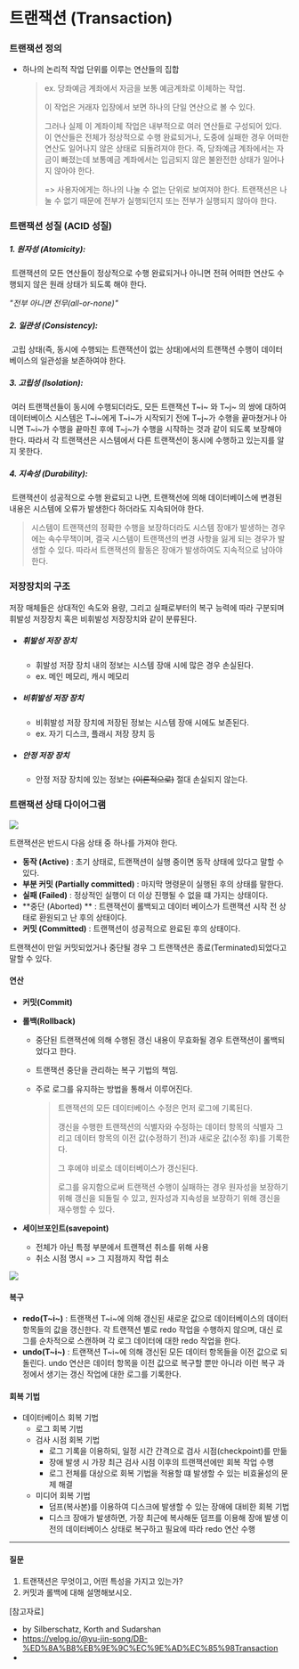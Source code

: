 # 트랜잭션 (Transaction)



### 트랜잭션 정의

* 하나의 논리적 작업 단위를 이루는 연산들의 집합

  > ex. 당좌예금 계좌에서 자금을 보통 예금계좌로 이체하는 작업.
  >
  > 이 작업은 거래자 입장에서 보면 하나의 단일 연산으로 볼 수 있다.
  >
  > 그러나 실제 이 계좌이체 작업은 내부적으로 여러 연산들로 구성되어 있다. 이 연산들은 전체가 정상적으로 수행 완료되거나, 도중에 실패한 경우 어떠한 연산도 일어나지 않은 상태로 되돌려져야 한다. 즉, 당좌예금 계좌에서는 자금이 빠졌는데 보통예금 계좌에서는 입금되지 않은 불완전한 상태가 일어나지 않아야 한다.
  >
  > => 사용자에게는 하나의 나눌 수 없는 단위로 보여져야 한다. 트랜잭션은 나눌 수 없기 때문에 전부가 실행되던지 또는 전부가 실행되지 않아야 한다.





### 트랜잭션 성질 (ACID 성질)

##### 	1. 원자성 (Atomicity):

​	트랜잭션의 모든 연산들이 정상적으로 수행 완료되거나 아니면 전혀 어떠한 연산도 수행되지 않은 원래 상태가 되도록 해야 한다.

*"전부 아니면 전무(all-or-none)"*

##### 	2. 일관성 (Consistency):

​	고립 상태(즉, 동시에 수행되는 트랜잭션이 없는 상태)에서의 트랜잭션 수행이 데이터베이스의 일관성을 보존하여야 한다.	

##### 	3. 고립성 (Isolation):

​	여러 트랜잭션들이 동시에 수행되더라도, 모든 트랜잭션 T~i~ 와  T~j~ 의 쌍에 대하여 데이터베이스 시스템은 T~i~에게 T~i~가 시작되기 전에 T~j~가 수행을 끝마쳤거나 아니면 T~i~가 수행을 끝마친 후에 T~j~가 수행을 시작하는 것과 같이 되도록 보장해야 한다. 따라서 각 트랜잭션은 시스템에서 다른 트랜잭션이 동시에 수행하고 있는지를 알지 못한다.

##### 	4. 지속성 (Durability):

​	트랜잭션이 성공적으로 수행 완료되고 나면, 트랜잭션에 의해 데이터베이스에 변경된 내용은 시스템에 오류가 발생한다 하더라도 지속되어야 한다.

> 시스템이 트랜잭션의 정확한 수행을 보장하더라도 시스템 장애가 발생하는 경우에는 속수무책이며, 결국 시스템이 트랜잭션의 변경 사항을 잃게 되는 경우가 발생할 수 있다. 따라서 트랜잭션의 활동은 장애가 발생하여도 지속적으로 남아야 한다.





### 저장장치의 구조

저장 매체들은 상대적인 속도와 용량, 그리고 실패로부터의 복구 능력에 따라 구분되며 휘발성 저장장치 혹은 비휘발성 저장장치와 같이 분류된다. 

* ##### 휘발성 저장 장치

  * 휘발성 저장 장치 내의 정보는 시스템 장애 시에 많은 경우 손실된다. 
  * ex. 메인 메모리, 캐시 메모리

* ##### 비휘발성 저장 장치

  * 비휘발성 저장 장치에 저장된 정보는 시스템 장애 시에도 보존된다. 
  * ex. 자기 디스크, 플래시 저장 장치 등

* ##### 안정 저장 장치

  * 안정 저장 장치에 있는 정보는 ~~(이론적으로)~~ 절대 손실되지 않는다.





### 트랜잭션 상태 다이어그램

![](https://d2.naver.com/content/images/2015/06/helloworld-407507-6.png)



트랜잭션은 반드시 다음 상태 중 하나를 가져야 한다.

* **동작 (Active)** : 초기 상태로, 트랜잭션이 실행 중이면 동작 상태에 있다고 말할 수 있다.
* **부분 커밋 (Partially committed)** : 마지막 명령문이 실행된 후의 상태를 말한다.
* **실패 (Failed)** : 정상적인 실행이 더 이상 진행될 수 없을 떄 가지는 상태이다.
* **중단 (Aborted) ** : 트랜잭션이 롤백되고 데이터 베이스가 트랜잭션 시작 전 상태로 환원되고 난 후의 상태이다.
* **커밋 (Committed)** : 트랜잭션이 성공적으로 완료된 후의 상태이다.

트랜잭션이 만일 커밋되었거나 중단될 경우 그 트랜잭션은 종료(Terminated)되었다고 말할 수 있다.





#### 연산

* **커밋(Commit)**

* **롤백(Rollback)**

  * 중단된 트랜잭션에 의해 수행된 갱신 내용이 무효화될 경우 트랜잭션이 롤백되었다고 한다.

  * 트랜잭션 중단을 관리하는 복구 기법의 책임.

  * 주로 로그를 유지하는 방법을 통해서 이루어진다.

    > 트랜잭션의 모든 데이터베이스 수정은 먼저 로그에 기록된다.
    >
    > 갱신을 수행한 트랜잭션의 식별자와 수정하는 데이터 항목의 식별자 그리고 데이터 항목의 이전 값(수정하기 전)과 새로운 값(수정 후)를 기록한다.
    >
    > 그 후에야 비로소 데이터베이스가 갱신된다.
    >
    > 로그를 유지함으로써 트랜잭션 수행이 실패하는 경우 원자성을 보장하기 위해 갱신을 되돌릴 수 있고, 원자성과 지속성을 보장하기 위해 갱신을 재수행할 수 있다.

* **세이브포인트(savepoint)**

  * 전체가 아닌 특정 부분에서 트랜잭션 취소를 위해 사용
  * 취소 시점 명시 => 그 지점까지 작업 취소

![](https://velog.velcdn.com/images%2Fyu-jin-song%2Fpost%2Fe54a21d9-846a-412e-819a-901d1aaa34b1%2F%ED%8A%B8%EB%9E%9C%EC%9E%AD%EC%85%98_%EC%84%B8%EC%9D%B4%EB%B8%8C%ED%8F%AC%EC%9D%B8%ED%8A%B8.gif)





#### 복구

* **redo(T~i~)** : 트랜잭션 T~i~에 의해 갱신된 새로운 값으로 데이터베이스의 데이터 항목들의 값을 갱신한다. 각 트랜잭션 별로 redo 작업을 수행하지 않으며, 대신 로그를 순차적으로 스캔하며 각 로그 데이터에 대한 redo 작업을 한다. 
* **undo(T~i~)**  : 트랜잭션 T~i~에 의해 갱신된 모든 데이터 항목들을 이전 값으로 되돌린다. undo 연산은 데이터 항목을 이전 값으로 복구할 뿐만 아니라 이런 복구 과정에서 생기는 갱신 작업에 대한 로그를 기록한다. 





#### 회복 기법

* 데이터베이스 회복 기법
  * 로그 회복 기법
  * 검사 시점 회복 기법
    * 로그 기록을 이용하되, 일정 시간 간격으로 검사 시점(checkpoint)를 만듦
    * 장애 발생 시 가장 최근 검사 시점 이후의 트랜잭션에만 회복 작업 수행
    * 로그 전체를 대상으로 회복 기법을 적용할 떄 발생할 수 있는 비효율성의 문제 해결
  * 미디어 회복 기법
    * 덤프(복사본)를 이용하여 디스크에 발생할 수 있는 장애에 대비한 회복 기법
    * 디스크 장애가 발생하면, 가장 최근에 복사해둔 덤프를 이용해 장애 발생 이전의 데이터베이스 상태로 복구하고 필요에 따라 redo 연산 수행







---

#### 질문

1. 트랜잭션은 무엇이고, 어떤 특성을 가지고 있는가?
2. 커밋과 롤백에 대해 설명해보시오.







[참고자료]

* <Database System Concepts> by Silberschatz, Korth and Sudarshan
* https://velog.io/@yu-jin-song/DB-%ED%8A%B8%EB%9E%9C%EC%9E%AD%EC%85%98Transaction
* 
